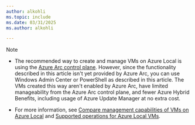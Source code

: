 ```yaml
---
author: alkohli
ms.topic: include
ms.date: 03/31/2025
ms.author: alkohli

---
```


<!--- Link must remain site-relative to prevent build issues with incoming includes from the windowsserverdocs repo --->

> [!NOTE]
> - The recommended way to create and manage VMs on Azure Local is using the [Azure Arc control plane](../manage/azure-arc-vm-management-overview.md). However, since the functionality described in this article isn't yet provided by Azure Arc, you can use Windows Admin Center or PowerShell as described in this article. The VMs created this way aren't enabled by Azure Arc, have limited manageability from the Azure Arc control plane, and fewer Azure Hybrid Benefits, including usage of Azure Update Manager at no extra cost.
>
> - For more information, see [Compare management capabilities of VMs on Azure Local](../concepts/compare-vm-management-capabilities.md) and [Supported operations for Azure Local VMs](../manage/virtual-machine-operations.md).
